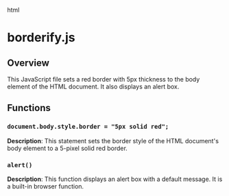 html
<h1>borderify.js</h1>

<h2>Overview</h2>
<p>This JavaScript file sets a red border with 5px thickness to the body element of the HTML document. It also displays an alert box.</p>

<h2>Functions</h2>

<h3><code>document.body.style.border = "5px solid red";</code></h3>

<p><strong>Description</strong>: This statement sets the border style of the HTML document's body element to a 5-pixel solid red border.</p>

<h3><code>alert()</code></h3>

<p><strong>Description</strong>: This function displays an alert box with a default message.  It is a built-in browser function.</p>